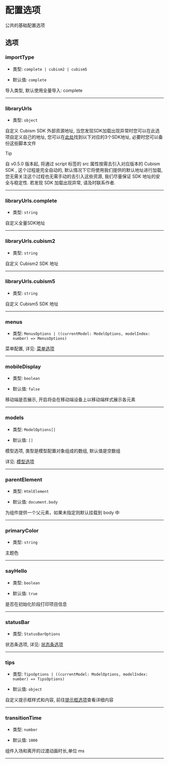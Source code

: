 # 配置选项

公共的基础配置选项

## 选项

<!-- --- -->

### importType

- 类型: `complete | cubism2 | cubism5`

- 默认值: `complete`

导入类型, 默认使用全量导入: complete

---

### libraryUrls

- 类型: `object`

自定义 Cubism SDK 外部资源地址, 当您发现SDK加载出现异常时您可以在此选项自定义自己的地址, 您可以在[此处](https://github.com/oh-my-live2d/oh-my-live2d/tree/main/packages/oh-my-live2d/lib)找到以下对应的3个SDK地址, 必要时您可以备份这些脚本文件

> [!TIP]
> 自 v0.5.0 版本起, 将通过 script 标签的 src 属性按需去引入对应版本的 Cubism SDK , 这个过程是完全自动的, 默认情况下它将使用我们提供的默认地址进行加载, 您无需关注这个过程也无需手动的去引入这些资源, 我们尽量保证 SDK 地址的安全与稳定性. 若发现 SDK 加载出现异常, 请及时联系作者.

---

### libraryUrls.complete

- 类型: `string`

自定义全量SDK地址

---

### libraryUrls.cubism2

- 类型: `string`

自定义 Cubism2 SDK 地址

---

### libraryUrls.cubism5

- 类型: `string`

自定义 Cubism5 SDK 地址

---

### menus

- 类型: `MenusOptions | ((currentModel: ModelOptions, modelIndex: number) => MenusOptions)`

菜单配置, 详见: [菜单选项](/options/MenusOptions)

---

### mobileDisplay

- 类型: `boolean`

- 默认值: `false`

移动端是否展示, 开启将会在移动端设备上以移动端样式展示各元素

---

### models

- 类型: `ModelOptions[]`

- 默认值: `[]`

模型选项, 类型是模型配置对象组成的数组, 默认值是空数组

详见: [模型选项](/options/ModelOptions)

---

### parentElement

- 类型: `HtmlElement`

- 默认值: `document.body`

为组件提供一个父元素，如果未指定则默认挂载到 body 中

---

### primaryColor

- 类型: `string`

主题色

---

### sayHello

- 类型: `boolean`

- 默认值: `true`

是否在初始化阶段打印项目信息

---

### statusBar

- 类型: `StatusBarOptions`

状态条选项, 详见: [状态条选项](/options/StatusBarOptions)

---

### tips

- 类型: `TipsOptions | ((currentModel: ModelOptions, modelIndex: number) => TipsOptions)`

- 默认值: `object`

自定义提示框样式和内容, 前往[提示框选项](/options/TipsOptions)查看详细内容

---

### transitionTime

- 类型: `number`

- 默认值: `1000`

组件入场和离开的过渡动画时长,单位 ms

---
